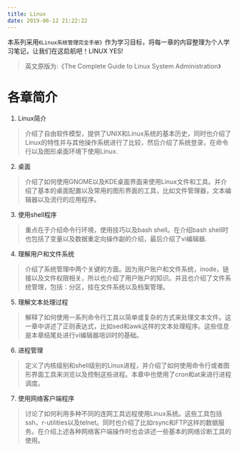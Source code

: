 ```yaml
---
title: Linux
date: 2019-06-12 21:22:22
---
```


本系列采用`《Linux系统管理完全手册》`作为学习目标，将每一章的内容整理为个人学习笔记，让我们在这启航吧！LINUX YES!

> 英文原版为:《The Complete Guide to Linux System Administration》

# 各章简介

1. Linux简介

  > 介绍了自由软件模型，提供了UNIX和Linux系统的基本历史，同时也介绍了Linux的特性并与其他操作系统进行了比较，然后介绍了系统登录，在命令行以及图形桌面环境下使用Linux.
  
2. 桌面

  > 介绍了如何使用GNOME以及KDE桌面界面来使用Linux文件和工具。并介绍了基本的桌面配置以及常用的图形界面的工具，比如文件管理器，文本编辑器以及流行的应用程序。

3. 使用shell程序

  > 重点在于介绍命令行环境，使用技巧以及bash shell。在介绍bash shell时也包括了变量以及数据重定向操作副的介绍，最后介绍了vi编辑器.

4. 理解用户和文件系统

  > 介绍了系统管理中两个关键的方面。因为用户账户和文件系统，inode，链接以及文件权限相关，所以也介绍了用户账户的知识。并且也介绍了文件系统管理，包括：分区，挂在文件系统以及档案管理。
  
5. 理解文本处理过程

  > 解释了如何使用一系列命令行工具以简单或复杂的方式来处理文本文件。这一章中讲述了正则表达式，比如sed和awk这样的文本处理程序。这些信息是本章结尾处进行vi编辑器培训时的基础。

6. 进程管理

  > 定义了内核级别和shell级别的Linux进程，并介绍了如何使用命令行或者图形界面工具来浏览以及控制这些进程。本章中也使用了cron和at来进行进程调度。

7. 使用网络客户端程序

  > 讨论了如何利用多种不同的连网工具远程使用Linux系统。这些工具包括ssh，r-utilities以及telnet。同时也介绍了比如rsync和FTP这样的数据服务。在介绍上述各种网络客户端操作时也会讲述一些基本的网络诊断工具的使用。
